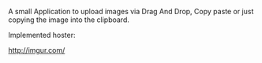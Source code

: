 A small Application to upload images via Drag And Drop, Copy paste or just copying the image into the clipboard.

Implemented hoster:

http://imgur.com/